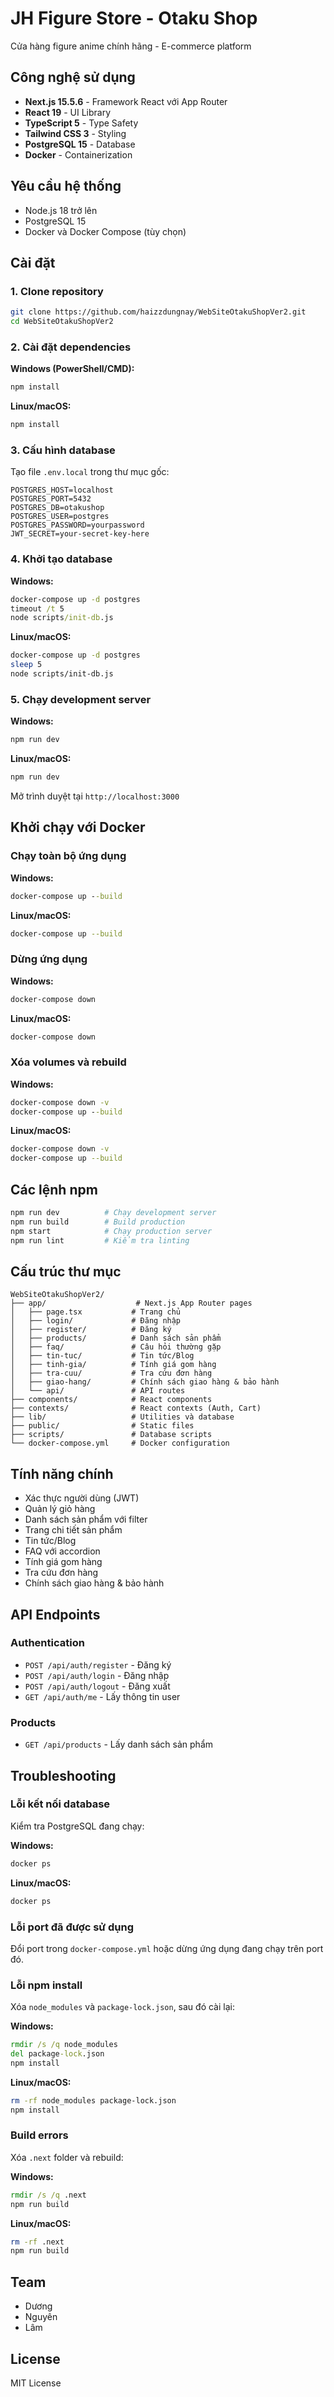# JH Figure Store - Otaku Shop

Cửa hàng figure anime chính hãng - E-commerce platform

## Công nghệ sử dụng

- **Next.js 15.5.6** - Framework React với App Router
- **React 19** - UI Library
- **TypeScript 5** - Type Safety
- **Tailwind CSS 3** - Styling
- **PostgreSQL 15** - Database
- **Docker** - Containerization

## Yêu cầu hệ thống

- Node.js 18 trở lên
- PostgreSQL 15
- Docker và Docker Compose (tùy chọn)

## Cài đặt

### 1. Clone repository

```bash
git clone https://github.com/haizzdungnay/WebSiteOtakuShopVer2.git
cd WebSiteOtakuShopVer2
```

### 2. Cài đặt dependencies

**Windows (PowerShell/CMD):**
```cmd
npm install
```

**Linux/macOS:**
```bash
npm install
```

### 3. Cấu hình database

Tạo file `.env.local` trong thư mục gốc:

```env
POSTGRES_HOST=localhost
POSTGRES_PORT=5432
POSTGRES_DB=otakushop
POSTGRES_USER=postgres
POSTGRES_PASSWORD=yourpassword
JWT_SECRET=your-secret-key-here
```

### 4. Khởi tạo database

**Windows:**
```cmd
docker-compose up -d postgres
timeout /t 5
node scripts/init-db.js
```

**Linux/macOS:**
```bash
docker-compose up -d postgres
sleep 5
node scripts/init-db.js
```

### 5. Chạy development server

**Windows:**
```cmd
npm run dev
```

**Linux/macOS:**
```bash
npm run dev
```

Mở trình duyệt tại `http://localhost:3000`

## Khởi chạy với Docker

### Chạy toàn bộ ứng dụng

**Windows:**
```cmd
docker-compose up --build
```

**Linux/macOS:**
```bash
docker-compose up --build
```

### Dừng ứng dụng

**Windows:**
```cmd
docker-compose down
```

**Linux/macOS:**
```bash
docker-compose down
```

### Xóa volumes và rebuild

**Windows:**
```cmd
docker-compose down -v
docker-compose up --build
```

**Linux/macOS:**
```bash
docker-compose down -v
docker-compose up --build
```

## Các lệnh npm

```bash
npm run dev          # Chạy development server
npm run build        # Build production
npm start            # Chạy production server
npm run lint         # Kiểm tra linting
```

## Cấu trúc thư mục

```
WebSiteOtakuShopVer2/
├── app/                    # Next.js App Router pages
│   ├── page.tsx           # Trang chủ
│   ├── login/             # Đăng nhập
│   ├── register/          # Đăng ký
│   ├── products/          # Danh sách sản phẩm
│   ├── faq/               # Câu hỏi thường gặp
│   ├── tin-tuc/           # Tin tức/Blog
│   ├── tinh-gia/          # Tính giá gom hàng
│   ├── tra-cuu/           # Tra cứu đơn hàng
│   ├── giao-hang/         # Chính sách giao hàng & bảo hành
│   └── api/               # API routes
├── components/            # React components
├── contexts/              # React contexts (Auth, Cart)
├── lib/                   # Utilities và database
├── public/                # Static files
├── scripts/               # Database scripts
└── docker-compose.yml     # Docker configuration
```

## Tính năng chính

- Xác thực người dùng (JWT)
- Quản lý giỏ hàng
- Danh sách sản phẩm với filter
- Trang chi tiết sản phẩm
- Tin tức/Blog
- FAQ với accordion
- Tính giá gom hàng
- Tra cứu đơn hàng
- Chính sách giao hàng & bảo hành

## API Endpoints

### Authentication

- `POST /api/auth/register` - Đăng ký
- `POST /api/auth/login` - Đăng nhập
- `POST /api/auth/logout` - Đăng xuất
- `GET /api/auth/me` - Lấy thông tin user

### Products

- `GET /api/products` - Lấy danh sách sản phẩm

## Troubleshooting

### Lỗi kết nối database

Kiểm tra PostgreSQL đang chạy:

**Windows:**
```cmd
docker ps
```

**Linux/macOS:**
```bash
docker ps
```

### Lỗi port đã được sử dụng

Đổi port trong `docker-compose.yml` hoặc dừng ứng dụng đang chạy trên port đó.

### Lỗi npm install

Xóa `node_modules` và `package-lock.json`, sau đó cài lại:

**Windows:**
```cmd
rmdir /s /q node_modules
del package-lock.json
npm install
```

**Linux/macOS:**
```bash
rm -rf node_modules package-lock.json
npm install
```

### Build errors

Xóa `.next` folder và rebuild:

**Windows:**
```cmd
rmdir /s /q .next
npm run build
```

**Linux/macOS:**
```bash
rm -rf .next
npm run build
```

## Team

- Dương
- Nguyên
- Lâm

## License

MIT License
